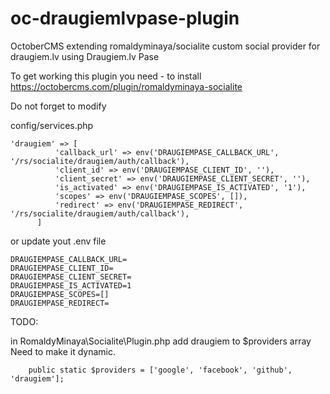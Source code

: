 # oc-draugiemlvpase-plugin
OctoberCMS extending romaldyminaya/socialite custom social provider for draugiem.lv using Draugiem.lv Pase

To get working this plugin you need - to install https://octobercms.com/plugin/romaldyminaya-socialite

Do not forget to modify


config/services.php
```
'draugiem' => [
          'callback_url' => env('DRAUGIEMPASE_CALLBACK_URL', '/rs/socialite/draugiem/auth/callback'),
          'client_id' => env('DRAUGIEMPASE_CLIENT_ID', ''),
          'client_secret' => env('DRAUGIEMPASE_CLIENT_SECRET', ''),
          'is_activated' => env('DRAUGIEMPASE_IS_ACTIVATED', '1'),
          'scopes' => env('DRAUGIEMPASE_SCOPES', []),
          'redirect' => env('DRAUGIEMPASE_REDIRECT', '/rs/socialite/draugiem/auth/callback'),
      ]

```
or update yout .env file

```
DRAUGIEMPASE_CALLBACK_URL=
DRAUGIEMPASE_CLIENT_ID=
DRAUGIEMPASE_CLIENT_SECRET=
DRAUGIEMPASE_IS_ACTIVATED=1
DRAUGIEMPASE_SCOPES=[]
DRAUGIEMPASE_REDIRECT=

```

TODO:

in RomaldyMinaya\Socialite\Plugin.php add draugiem to $providers array
Need to make it dynamic.

```
    public static $providers = ['google', 'facebook', 'github', 'draugiem'];
```
